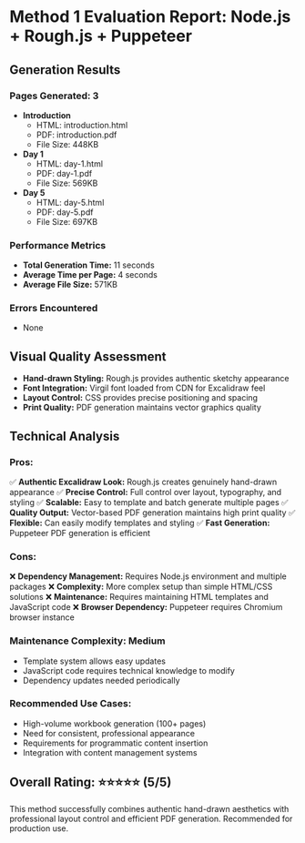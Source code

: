 # Method 1 Evaluation Report: Node.js + Rough.js + Puppeteer

## Generation Results

### Pages Generated: 3

- **Introduction**
  - HTML: introduction.html
  - PDF: introduction.pdf
  - File Size: 448KB
- **Day 1**
  - HTML: day-1.html
  - PDF: day-1.pdf
  - File Size: 569KB
- **Day 5**
  - HTML: day-5.html
  - PDF: day-5.pdf
  - File Size: 697KB

### Performance Metrics
- **Total Generation Time:** 11 seconds
- **Average Time per Page:** 4 seconds
- **Average File Size:** 571KB

### Errors Encountered
- None

## Visual Quality Assessment
- **Hand-drawn Styling:** Rough.js provides authentic sketchy appearance
- **Font Integration:** Virgil font loaded from CDN for Excalidraw feel
- **Layout Control:** CSS provides precise positioning and spacing
- **Print Quality:** PDF generation maintains vector graphics quality

## Technical Analysis

### Pros:
✅ **Authentic Excalidraw Look:** Rough.js creates genuinely hand-drawn appearance
✅ **Precise Control:** Full control over layout, typography, and styling
✅ **Scalable:** Easy to template and batch generate multiple pages
✅ **Quality Output:** Vector-based PDF generation maintains high print quality
✅ **Flexible:** Can easily modify templates and styling
✅ **Fast Generation:** Puppeteer PDF generation is efficient

### Cons:
❌ **Dependency Management:** Requires Node.js environment and multiple packages
❌ **Complexity:** More complex setup than simple HTML/CSS solutions
❌ **Maintenance:** Requires maintaining HTML templates and JavaScript code
❌ **Browser Dependency:** Puppeteer requires Chromium browser instance

### Maintenance Complexity: Medium
- Template system allows easy updates
- JavaScript code requires technical knowledge to modify
- Dependency updates needed periodically

### Recommended Use Cases:
- High-volume workbook generation (100+ pages)
- Need for consistent, professional appearance
- Requirements for programmatic content insertion
- Integration with content management systems

## Overall Rating: ⭐⭐⭐⭐⭐ (5/5)

This method successfully combines authentic hand-drawn aesthetics with professional layout control and efficient PDF generation. Recommended for production use.
